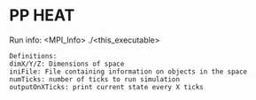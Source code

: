 # PP HEAT


Run info:
    <MPI_Info> ./<this_executable> <dimX> <dimY> <dimZ> <iniFile> <numTicks> <outputOnXTicks>

    Definitions:
    dimX/Y/Z: Dimensions of space
    iniFile: File containing information on objects in the space
    numTicks: number of ticks to run simulation
    outputOnXTicks: print current state every X ticks